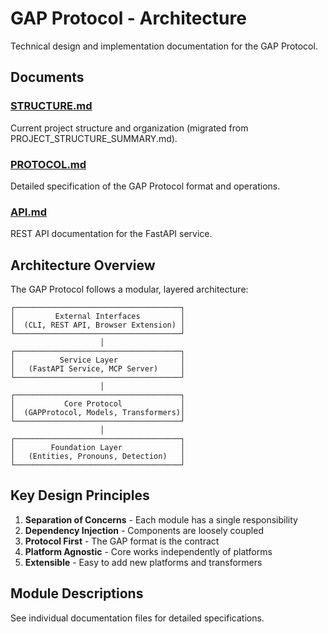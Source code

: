 # GAP Protocol - Architecture

Technical design and implementation documentation for the GAP Protocol.

## Documents

### [STRUCTURE.md](./STRUCTURE.md)
Current project structure and organization (migrated from PROJECT_STRUCTURE_SUMMARY.md).

### [PROTOCOL.md](./PROTOCOL.md)
Detailed specification of the GAP Protocol format and operations.

### [API.md](./API.md)
REST API documentation for the FastAPI service.

## Architecture Overview

The GAP Protocol follows a modular, layered architecture:

```
┌─────────────────────────────────────┐
│         External Interfaces         │
│  (CLI, REST API, Browser Extension) │
└─────────────────────────────────────┘
                    │
┌─────────────────────────────────────┐
│          Service Layer              │
│   (FastAPI Service, MCP Server)     │
└─────────────────────────────────────┘
                    │
┌─────────────────────────────────────┐
│           Core Protocol             │
│  (GAPProtocol, Models, Transformers)│
└─────────────────────────────────────┘
                    │
┌─────────────────────────────────────┐
│        Foundation Layer             │
│   (Entities, Pronouns, Detection)   │
└─────────────────────────────────────┘
```

## Key Design Principles

1. **Separation of Concerns** - Each module has a single responsibility
2. **Dependency Injection** - Components are loosely coupled
3. **Protocol First** - The GAP format is the contract
4. **Platform Agnostic** - Core works independently of platforms
5. **Extensible** - Easy to add new platforms and transformers

## Module Descriptions

See individual documentation files for detailed specifications.